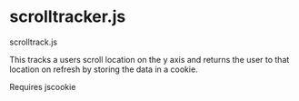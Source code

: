 # scrolltracker.js
scrolltrack.js


This tracks a users scroll location on the y axis and returns the user to that location on refresh by storing the data in a cookie.  

Requires jscookie
